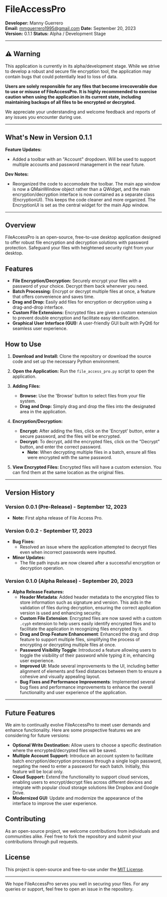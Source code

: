 # FileAccessPro

**Developer:** Manny Guerrero  
**Email:** mmguerrero1995@gmail.com
**Date:** September 20, 2023  
**Version:** 0.1.1
**Status:** Alpha / Development Stage

---

## ⚠️ Warning

This application is currently in its alpha/development stage. While we strive to develop a robust and secure file encryption tool, the application may contain bugs that could potentially lead to loss of data. 

**Users are solely responsible for any files that become irrecoverable due to use or misuse of FileAccessPro. It is highly recommended to exercise caution when using the application in its current state, including maintaining backups of all files to be encrypted or decrypted.**

We appreciate your understanding and welcome feedback and reports of any issues you encounter during use.

---

## What's New in Version 0.1.1

**Feature Updates:**
- Added a toolbar with an "Account" dropdown. Will be used to support multiple accounts and password management in the near future.

**Dev Notes:**
- Reorganized the code to accomodate the toolbar. The main app window is now a QMainWindow object rather than a QWidget, and the main encryption/decryption interface is now contained as a separate class (EncryptionUI). This keeps the code cleaner and more organized. The EncryptionUI is set as the central widget for the main App window.

---

## Overview

FileAccessPro is an open-source, free-to-use desktop application designed to offer robust file encryption and decryption solutions with password protection. Safeguard your files with heightened security right from your desktop.

## Features

- **File Encryption/Decryption:** Securely encrypt your files with a password of your choice. Decrypt them back whenever you need.
- **Batch Processing:** Encrypt or decrypt multiple files at once, a feature that offers convenience and saves time.
- **Drag and Drop:** Easily add files for encryption or decryption using a drag-and-drop interface.
- **Custom File Extensions:** Encrypted files are given a custom extension to prevent double encryption and facilitate easy identification.
- **Graphical User Interface (GUI):** A user-friendly GUI built with PyQt6 for seamless user experience.

## How to Use

1. **Download and Install:** Clone the repository or download the source code and set up the necessary Python environment.
2. **Open the Application:** Run the `file_access_pro.py` script to open the application.
3. **Adding Files:**
    - **Browse:** Use the 'Browse' button to select files from your file system.
    - **Drag and Drop:** Simply drag and drop the files into the designated area in the application.
4. **Encryption/Decryption:**
    - **Encrypt:** After adding the files, click on the 'Encrypt' button, enter a secure password, and the files will be encrypted.
    - **Decrypt:** To decrypt, add the encrypted files, click on the "Decrypt" button, and enter the correct password.
        - **Note**: When decrypting multiple files in a batch, ensure all files were encrypted with the same password.

5. **View Encrypted Files:** Encrypted files will have a custom extension. You can find them at the same location as the original files.

--------------------------------------------------------------------------------------------------------------------------------------------------------------------------

## Version History

### Version 0.0.1 (Pre-Release) - September 12, 2023
- **Note:** First alpha release of File Access Pro.

### Version 0.0.2 - September 17, 2023
- **Bug Fixes:**
  - Resolved an issue where the application attempted to decrypt files even when incorrect passwords were inputted.
- **Minor Updates:**
  - The file path inputs are now cleared after a successful encryption or decryption operation.

### Version 0.1.0 (Alpha Release) - September 20, 2023
- **Alpha Release Features:**
  - **Header Metadata**: Added header metadata to the encrypted files to store information such as signature and version. This aids in the validation of files during decryption, ensuring the correct application version is used and enhancing security.
  - **Custom File Extension**: Encrypted files are now saved with a custom `.cyph` extension to help users easily identify encrypted files and to facilitate the application in recognizing files encrypted by it.
  - **Drag and Drop Feature Enhancement**: Enhanced the drag and drop feature to support multiple files, simplifying the process of encrypting or decrypting multiple files at once.
  - **Password Visibility Toggle**: Introduced a feature allowing users to toggle the visibility of their password while typing it in, enhancing user experience.
  - **Improved UI**: Made several improvements to the UI, including better alignment of elements and fixed distances between them to ensure a cohesive and visually appealing layout.
  - **Bug Fixes and Performance Improvements**: Implemented several bug fixes and performance improvements to enhance the overall functionality and user experience of the application.

--------------------------------------------------------------------------------------------------------------------------------------------------------------------------

## Future Features

We aim to continually evolve FileAccessPro to meet user demands and enhance functionality. Here are some prospective features we are considering for future versions:

- **Optional Write Destination:** Allow users to choose a specific destination where the encrypted/decrypted files will be saved.
- **Multiple Account Support:** Introduce an account system to facilitate batch encryption/decryption processes through a single login password, negating the need to enter a password for each batch. Initially, this feature will be local only.
- **Cloud Support:** Extend the functionality to support cloud services, enabling users to encrypt/decrypt files across different devices and integrate with popular cloud storage solutions like Dropbox and Google Drive.
- **Modernized GUI:** Update and modernize the appearance of the interface to improve the user experience.

## Contributing

As an open-source project, we welcome contributions from individuals and communities alike. Feel free to fork the repository and submit your contributions through pull requests.

## License

This project is open-source and free-to-use under the [MIT License](https://opensource.org/licenses/MIT).

---

We hope FileAccessPro serves you well in securing your files. For any queries or support, feel free to open an issue in the repository.
